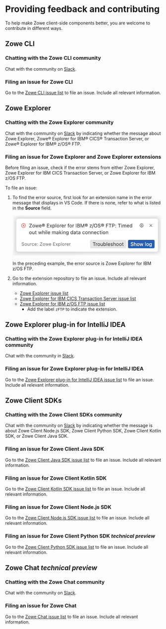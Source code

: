 # Providing feedback and contributing

To help make Zowe client-side components better, you are welcome to contribute in different ways.

## Zowe CLI

### Chatting with the Zowe CLI community

Chat with the community on [Slack](https://openmainframeproject.slack.com/archives/CC8AALGN6).

### Filing an issue for Zowe CLI

Go to the [Zowe CLI issue list](https://github.com/zowe/zowe-cli/issues) to file an issue. Include all relevant information.

## Zowe Explorer

### Chatting with the Zowe Explorer community

Chat with the community on [Slack](https://openmainframeproject.slack.com/archives/CUVE37Z5F) by indicating whether the message about Zowe Explorer, Zowe® Explorer for IBM® CICS® Transaction Server, or Zowe® Explorer for IBM® z/OS® FTP.

### Filing an issue for Zowe Explorer and Zowe Explorer extensions

Before filing an issue, check if the error stems from either Zowe Explorer, Zowe Explorer for IBM CICS Transaction Server, or Zowe Explorer for IBM z/OS FTP.

To file an issue:

1. To find the error source, first look for an extension name in the error message that displays in VS Code. If there is none, refer to what is listed in the **Source** field.

    ![Image that shows example of an error source](../images/ze/ze-ftp-error.png)

    In the preceding example, the error source is Zowe Explorer for IBM z/OS FTP.
 
2. Go to the extension repository to file an issue. Include all relevant information.
    - [Zowe Explorer issue list](https://github.com/zowe/zowe-explorer-vscode/issues)
    - [Zowe Explorer for IBM CICS Transaction Server issue list](https://github.com/zowe/cics-for-zowe-client/issues)
    - [Zowe Explorer for IBM z/OS FTP issue list](https://github.com/zowe/zowe-explorer-vscode/issues)
        - Add the label `zFTP` to indicate the extension.

## Zowe Explorer plug-in for IntelliJ IDEA

### Chatting with the Zowe Explorer plug-in for IntelliJ IDEA community

Chat with the community in [Slack](https://openmainframeproject.slack.com/archives/C020BGPSU0M).

### Filing an issue for Zowe Explorer plug-in for IntelliJ IDEA

Go to the [Zowe Explorer plug-in for IntelliJ IDEA issue list](https://github.com/zowe/zowe-explorer-intellij/issues) to file an issue. Include all relevant information.

## Zowe Client SDKs

### Chatting with the Zowe Client SDKs community

Chat with the community on [Slack](https://openmainframeproject.slack.com/archives/C010AUS5MK5) by indicating whether the message is about Zowe Client Node.js SDK, Zowe Client Python SDK, Zowe Client Kotlin SDK, or Zowe Client Java SDK.

### Filing an issue for Zowe Client Java SDK

Go to the [Zowe Client Java SDK issue list](https://github.com/zowe/zowe-client-java-sdk/issues) to file an issue. Include all relevant information.

### Filing an issue for Zowe Client Kotlin SDK

Go to the [Zowe Client Kotlin SDK issue list](https://github.com/zowe/zowe-client-kotlin-sdk/issues) to file an issue. Include all relevant information.

### Filing an issue for Zowe Client Node.js SDK

Go to the [Zowe Client Node.js SDK issue list](https://github.com/zowe/zowe-cli/issues) to file an issue. Include all relevant information.

### Filing an issue for Zowe Client Python SDK *technical preview*

Go to the [Zowe Client Python SDK issue list](https://github.com/zowe/zowe-client-python-sdk/issues) to file an issue. Include all relevant information.

## Zowe Chat *technical preview*

### Chatting with the Zowe Chat community

Chat with the community on [Slack](https://openmainframeproject.slack.com/archives/C03NNABMN0J).

### Filing an issue for Zowe Chat

Go to the [Zowe Chat issue list](https://github.com/zowe/zowe-chat/issues) to file an issue. Include all relevant information.
